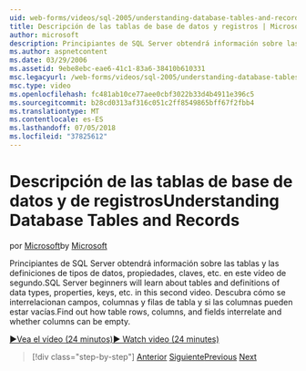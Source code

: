 ```yaml
---
uid: web-forms/videos/sql-2005/understanding-database-tables-and-records
title: Descripción de las tablas de base de datos y registros | Microsoft Docs
author: microsoft
description: Principiantes de SQL Server obtendrá información sobre las tablas y las definiciones de tipos de datos, propiedades, claves, etc. en este vídeo de segundo. Descubra cómo las filas de tabla, las columnas y un...
ms.author: aspnetcontent
ms.date: 03/29/2006
ms.assetid: 9ebe8ebc-eae6-41c1-83a6-38410b610331
msc.legacyurl: /web-forms/videos/sql-2005/understanding-database-tables-and-records
msc.type: video
ms.openlocfilehash: fc481ab10ce77aee0cbf3022b33d4b4911e396c5
ms.sourcegitcommit: b28cd0313af316c051c2ff8549865bff67f2fbb4
ms.translationtype: MT
ms.contentlocale: es-ES
ms.lasthandoff: 07/05/2018
ms.locfileid: "37825612"
---
```

<a name="understanding-database-tables-and-records"></a><span data-ttu-id="1a9e7-104">Descripción de las tablas de base de datos y de registros</span><span class="sxs-lookup"><span data-stu-id="1a9e7-104">Understanding Database Tables and Records</span></span>
====================
<span data-ttu-id="1a9e7-105">por [Microsoft](https://github.com/microsoft)</span><span class="sxs-lookup"><span data-stu-id="1a9e7-105">by [Microsoft](https://github.com/microsoft)</span></span>

<span data-ttu-id="1a9e7-106">Principiantes de SQL Server obtendrá información sobre las tablas y las definiciones de tipos de datos, propiedades, claves, etc. en este vídeo de segundo.</span><span class="sxs-lookup"><span data-stu-id="1a9e7-106">SQL Server beginners will learn about tables and definitions of data types, properties, keys, etc. in this second video.</span></span> <span data-ttu-id="1a9e7-107">Descubra cómo se interrelacionan campos, columnas y filas de tabla y si las columnas pueden estar vacías.</span><span class="sxs-lookup"><span data-stu-id="1a9e7-107">Find out how table rows, columns, and fields interrelate and whether columns can be empty.</span></span>

[<span data-ttu-id="1a9e7-108">&#9654;Vea el vídeo (24 minutos)</span><span class="sxs-lookup"><span data-stu-id="1a9e7-108">&#9654; Watch video (24 minutes)</span></span>](https://channel9.msdn.com/Blogs/ASP-NET-Site-Videos/understanding-database-tables-and-records)

> [!div class="step-by-step"]
> <span data-ttu-id="1a9e7-109">[Anterior](what-is-a-database.md)
> [Siguiente](more-about-column-data-types-and-other-properties.md)</span><span class="sxs-lookup"><span data-stu-id="1a9e7-109">[Previous](what-is-a-database.md)
[Next](more-about-column-data-types-and-other-properties.md)</span></span>
